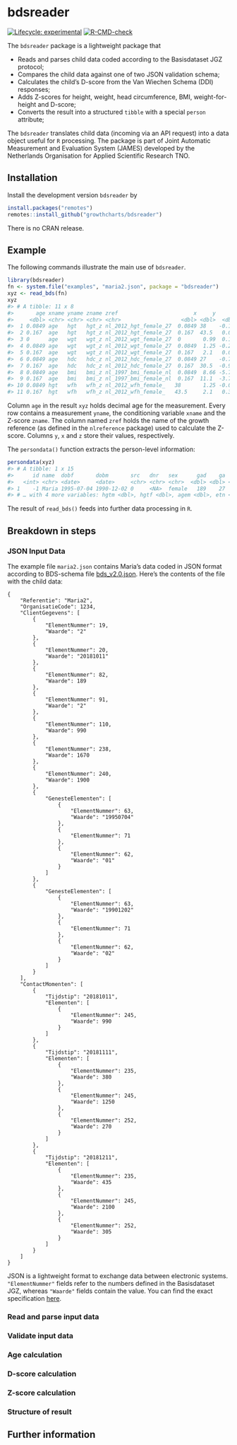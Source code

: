 
<!-- README.md is generated from README.Rmd. Please edit that file -->

# bdsreader

<!-- badges: start -->

[![Lifecycle:
experimental](https://img.shields.io/badge/lifecycle-experimental-orange.svg)](https://lifecycle.r-lib.org/articles/stages.html#experimental)
[![R-CMD-check](https://github.com/growthcharts/bdsreader/workflows/R-CMD-check/badge.svg)](https://github.com/growthcharts/bdsreader/actions)
<!-- badges: end -->

The `bdsreader` package is a lightweight package that

-   Reads and parses child data coded according to the Basisdataset JGZ
    protocol;
-   Compares the child data against one of two JSON validation schema;
-   Calculates the child’s D-score from the Van Wiechen Schema (DDI)
    responses;
-   Adds Z-scores for height, weight, head circumference, BMI,
    weight-for-height and D-score;
-   Converts the result into a structured `tibble` with a special
    `person` attribute;

The `bdsreader` translates child data (incoming via an API request) into
a data object useful for `R` processing. The package is part of Joint
Automatic Measurement and Evaluation System (JAMES) developed by the
Netherlands Organisation for Applied Scientific Research TNO.

## Installation

Install the development version `bdsreader` by

``` r
install.packages("remotes")
remotes::install_github("growthcharts/bdsreader")
```

There is no CRAN release.

## Example

The following commands illustrate the main use of `bdsreader`.

``` r
library(bdsreader)
fn <- system.file("examples", "maria2.json", package = "bdsreader")
xyz <- read_bds(fn)
xyz
#> # A tibble: 11 x 8
#>       age xname yname zname zref                        x     y      z
#>     <dbl> <chr> <chr> <chr> <chr>                   <dbl> <dbl>  <dbl>
#>  1 0.0849 age   hgt   hgt_z nl_2012_hgt_female_27  0.0849 38    -0.158
#>  2 0.167  age   hgt   hgt_z nl_2012_hgt_female_27  0.167  43.5   0.047
#>  3 0      age   wgt   wgt_z nl_2012_wgt_female_27  0       0.99  0.19 
#>  4 0.0849 age   wgt   wgt_z nl_2012_wgt_female_27  0.0849  1.25 -0.203
#>  5 0.167  age   wgt   wgt_z nl_2012_wgt_female_27  0.167   2.1   0.015
#>  6 0.0849 age   hdc   hdc_z nl_2012_hdc_female_27  0.0849 27    -0.709
#>  7 0.167  age   hdc   hdc_z nl_2012_hdc_female_27  0.167  30.5  -0.913
#>  8 0.0849 age   bmi   bmi_z nl_1997_bmi_female_nl  0.0849  8.66 -5.72 
#>  9 0.167  age   bmi   bmi_z nl_1997_bmi_female_nl  0.167  11.1  -3.77 
#> 10 0.0849 hgt   wfh   wfh_z nl_2012_wfh_female_   38       1.25 -0.001
#> 11 0.167  hgt   wfh   wfh_z nl_2012_wfh_female_   43.5     2.1   0.326
```

Column `age` in the result `xyz` holds decimal age for the measurement.
Every row contains a measurement `yname`, the conditioning variable
`xname` and the Z-score `zname`. The column named `zref` holds the name
of the growth reference (as defined in the `nlreference` package) used
to calculate the Z-score. Columns `y`, `x` and `z` store their values,
respectively.

The `persondata()` function extracts the person-level information:

``` r
persondata(xyz)
#> # A tibble: 1 x 15
#>      id name  dobf       dobm       src   dnr   sex      gad    ga   smo    bw
#>   <int> <chr> <date>     <date>     <chr> <chr> <chr>  <dbl> <dbl> <dbl> <dbl>
#> 1    -1 Maria 1995-07-04 1990-12-02 0     <NA>  female   189    27     1   990
#> # … with 4 more variables: hgtm <dbl>, hgtf <dbl>, agem <dbl>, etn <chr>
```

The result of `read_bds()` feeds into further data processing in `R`.

## Breakdown in steps

### JSON Input Data

The example file `maria2.json` contains Maria’s data coded in JSON
format according to BDS-schema file
[bds\_v2.0.json](https://raw.githubusercontent.com/growthcharts/bdsreader/master/inst/schemas/bds_v2.0.json).
Here’s the contents of the file with the child data:

    {
        "Referentie": "Maria2",
        "OrganisatieCode": 1234,
        "ClientGegevens": [
            {
                "ElementNummer": 19,
                "Waarde": "2"
            },
            {
                "ElementNummer": 20,
                "Waarde": "20181011"
            },
            {
                "ElementNummer": 82,
                "Waarde": 189
            },
            {
                "ElementNummer": 91,
                "Waarde": "2"
            },
            {
                "ElementNummer": 110,
                "Waarde": 990
            },
            {
                "ElementNummer": 238,
                "Waarde": 1670
            },
            {
                "ElementNummer": 240,
                "Waarde": 1900
            },
            {
                "GenesteElementen": [
                    {
                        "ElementNummer": 63,
                        "Waarde": "19950704"
                    },
                    {
                        "ElementNummer": 71
                    },
                    {
                        "ElementNummer": 62,
                        "Waarde": "01"
                    }
                ]
            },
            {
                "GenesteElementen": [
                    {
                        "ElementNummer": 63,
                        "Waarde": "19901202"
                    },
                    {
                        "ElementNummer": 71
                    },
                    {
                        "ElementNummer": 62,
                        "Waarde": "02"
                    }
                ]
            }
        ],
        "ContactMomenten": [
            {
                "Tijdstip": "20181011",
                "Elementen": [
                    {
                        "ElementNummer": 245,
                        "Waarde": 990
                    }
                ]
            },
            {
                "Tijdstip": "20181111",
                "Elementen": [
                    {
                        "ElementNummer": 235,
                        "Waarde": 380
                    },
                    {
                        "ElementNummer": 245,
                        "Waarde": 1250
                    },
                    {
                        "ElementNummer": 252,
                        "Waarde": 270
                    }
                ]
            },
            {
                "Tijdstip": "20181211",
                "Elementen": [
                    {
                        "ElementNummer": 235,
                        "Waarde": 435
                    },
                    {
                        "ElementNummer": 245,
                        "Waarde": 2100
                    },
                    {
                        "ElementNummer": 252,
                        "Waarde": 305
                    }
                ]
            }
        ]
    }

JSON is a lightweight format to exchange data between electronic
systems. `"ElementNummer"` fields refer to the numbers defined in the
Basisdataset JGZ, whereas `"Waarde"` fields contain the value. You can
find the exact specification
[here](https://www.ncj.nl/themadossiers/informatisering/basisdataset/documentatie/).

### Read and parse input data

### Validate input data

### Age calculation

### D-score calculation

### Z-score calculation

### Structure of result

## Further information
